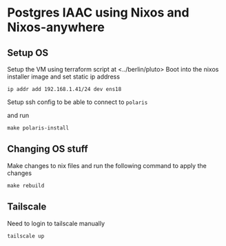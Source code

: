 # Postgres IAAC using Nixos and Nixos-anywhere

## Setup OS

Setup the VM using terraform script at <../berlin/pluto>
Boot into the nixos installer image and set static ip address

```
ip addr add 192.168.1.41/24 dev ens18
```

Setup ssh config to be able to connect to `polaris`

and run

```
make polaris-install
```

## Changing OS stuff

Make changes to nix files and run the following command to apply the changes

```
make rebuild
```

## Tailscale

Need to login to tailscale manually

```
tailscale up
```
